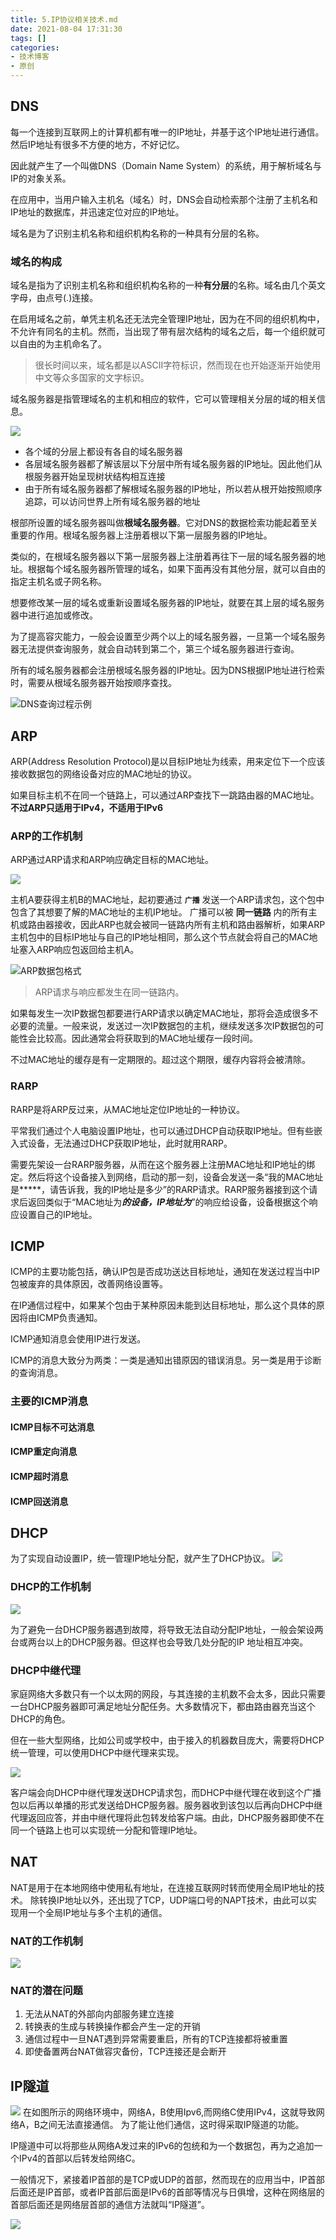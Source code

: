```yaml
---
title: 5.IP协议相关技术.md
date: 2021-08-04 17:31:30
tags: []
categories:
- 技术博客
- 原创
---
```


## DNS
每一个连接到互联网上的计算机都有唯一的IP地址，并基于这个IP地址进行通信。然后IP地址有很多不方便的地方，不好记忆。

因此就产生了一个叫做DNS（Domain Name System）的系统，用于解析域名与IP的对象关系。

在应用中，当用户输入主机名（域名）时，DNS会自动检索那个注册了主机名和IP地址的数据库，并迅速定位对应的IP地址。

域名是为了识别主机名称和组织机构名称的一种具有分层的名称。

### 域名的构成
域名是指为了识别主机名称和组织机构名称的一种**有分层**的名称。域名由几个英文字母，由点号(.)连接。

在启用域名之前，单凭主机名还无法完全管理IP地址，因为在不同的组织机构中，不允许有同名的主机。然而，当出现了带有层次结构的域名之后，每一个组织就可以自由的为主机命名了。

> 很长时间以来，域名都是以ASCII字符标识，然而现在也开始逐渐开始使用中文等众多国家的文字标识。

域名服务器是指管理域名的主机和相应的软件，它可以管理相关分层的域的相关信息。

![](https://img-vnote-1251075307.cos.ap-beijing.myqcloud.com/1628996448_20210805085051388_40530579.png)


- 各个域的分层上都设有各自的域名服务器
- 各层域名服务器都了解该层以下分层中所有域名服务器的IP地址。因此他们从根服务器开始呈现树状结构相互连接
- 由于所有域名服务器都了解根域名服务器的IP地址，所以若从根开始按照顺序追踪，可以访问世界上所有域名服务器的地址

根部所设置的域名服务器叫做**根域名服务器**。它对DNS的数据检索功能起着至关重要的作用。根域名服务器上注册着根以下第一层服务器的IP地址。

类似的，在根域名服务器以下第一层服务器上注册着再往下一层的域名服务器的地址。根据每个域名服务器所管理的域名，如果下面再没有其他分层，就可以自由的指定主机名或子网名称。

想要修改某一层的域名或重新设置域名服务器的IP地址，就要在其上层的域名服务器中进行追加或修改。

为了提高容灾能力，一般会设置至少两个以上的域名服务器，一旦第一个域名服务器无法提供查询服务，就会自动转到第二个，第三个域名服务器进行查询。

所有的域名服务器都会注册根域名服务器的IP地址。因为DNS根据IP地址进行检索时，需要从根域名服务器开始按顺序查找。

![DNS查询过程示例](https://img-vnote-1251075307.cos.ap-beijing.myqcloud.com/1628996449_20210805090205439_445125154.png)

## ARP 
ARP(Address Resolution Protocol)是以目标IP地址为线索，用来定位下一个应该接收数据包的网络设备对应的MAC地址的协议。

如果目标主机不在同一个链路上，可以通过ARP查找下一跳路由器的MAC地址。**不过ARP只适用于IPv4，不适用于IPv6**

### ARP的工作机制
ARP通过ARP请求和ARP响应确定目标的MAC地址。

![](https://img-vnote-1251075307.cos.ap-beijing.myqcloud.com/1628996450_20210805090629279_1532920777.png)

主机A要获得主机B的MAC地址，起初要通过 **`广播`** 发送一个ARP请求包，这个包中包含了其想要了解的MAC地址的主机IP地址。
广播可以被 **同一链路** 内的所有主机或路由器接收，因此ARP也就会被同一链路内所有主机和路由器解析，如果ARP主机包中的目标IP地址与自己的IP地址相同，那么这个节点就会将自己的MAC地址塞入ARP响应包返回给主机A。

![ARP数据包格式](https://img-vnote-1251075307.cos.ap-beijing.myqcloud.com/1628996450_20210805091454448_438185980.png)

> ARP请求与响应都发生在同一链路内。

如果每发生一次IP数据包都要进行ARP请求以确定MAC地址，那将会造成很多不必要的流量。一般来说，发送过一次IP数据包的主机，继续发送多次IP数据包的可能性会比较高。因此通常会将获取到的MAC地址缓存一段时间。

不过MAC地址的缓存是有一定期限的。超过这个期限，缓存内容将会被清除。

### RARP
RARP是将ARP反过来，从MAC地址定位IP地址的一种协议。

平常我们通过个人电脑设置IP地址，也可以通过DHCP自动获取IP地址。但有些嵌入式设备，无法通过DHCP获取IP地址，此时就用RARP。

需要先架设一台RARP服务器，从而在这个服务器上注册MAC地址和IP地址的绑定。然后将这个设备接入到网络，启动的那一刻，设备会发送一条“我的MAC地址是*****，请告诉我，我的IP地址是多少”的RARP请求。RARP服务器接到这个请求后返回类似于“MAC地址为*****的设备，IP地址为*****”的响应给设备，设备根据这个响应设置自己的IP地址。


## ICMP
ICMP的主要功能包括，确认IP包是否成功送达目标地址，通知在发送过程当中IP包被废弃的具体原因，改善网络设置等。

在IP通信过程中，如果某个包由于某种原因未能到达目标地址，那么这个具体的原因将由ICMP负责通知。

ICMP通知消息会使用IP进行发送。

ICMP的消息大致分为两类：一类是通知出错原因的错误消息。另一类是用于诊断的查询消息。

### 主要的ICMP消息
#### ICMP目标不可达消息
#### ICMP重定向消息
#### ICMP超时消息
#### ICMP回送消息

## DHCP
为了实现自动设置IP，统一管理IP地址分配，就产生了DHCP协议。
![](https://img-vnote-1251075307.cos.ap-beijing.myqcloud.com/1629005586_20210815122336546_1214883969.png)

### DHCP的工作机制
![](https://img-vnote-1251075307.cos.ap-beijing.myqcloud.com/1629005587_20210815122535341_180635323.png)

为了避免一台DHCP服务器遇到故障，将导致无法自动分配IP地址，一般会架设两台或两台以上的DHCP服务器。但这样也会导致几处分配的IP 地址相互冲突。

### DHCP中继代理
家庭网络大多数只有一个以太网的网段，与其连接的主机数不会太多，因此只需要一台DHCP服务器即可满足地址分配任务。大多数情况下，都由路由器充当这个DHCP的角色。

但在一些大型网络，比如公司或学校中，由于接入的机器数目庞大，需要将DHCP统一管理，可以使用DHCP中继代理来实现。

![](https://img-vnote-1251075307.cos.ap-beijing.myqcloud.com/1629005587_20210815123035102_664069713.png)

客户端会向DHCP中继代理发送DHCP请求包，而DHCP中继代理在收到这个广播包以后再以单播的形式发送给DHCP服务器。服务器收到该包以后再向DHCP中继代理返回应答，并由中继代理将此包转发给客户端。由此，DHCP服务器即使不在同一个链路上也可以实现统一分配和管理IP地址。


## NAT
NAT是用于在本地网络中使用私有地址，在连接互联网时转而使用全局IP地址的技术。
除转换IP地址以外，还出现了TCP，UDP端口号的NAPT技术，由此可以实现用一个全局IP地址与多个主机的通信。

### NAT的工作机制
![](https://img-vnote-1251075307.cos.ap-beijing.myqcloud.com/1629005587_20210815124619901_1968201101.png)

### NAT的潜在问题
1. 无法从NAT的外部向内部服务建立连接
2. 转换表的生成与转换操作都会产生一定的开销
3. 通信过程中一旦NAT遇到异常需要重启，所有的TCP连接都将被重置
4. 即使备置两台NAT做容灾备份，TCP连接还是会断开

## IP隧道
![](https://img-vnote-1251075307.cos.ap-beijing.myqcloud.com/1629170976_20210817112501389_611141234.png)
在如图所示的网络环境中，网络A，B使用Ipv6,而网络C使用IPv4，这就导致网络A，B之间无法直接通信。
为了能让他们通信，这时得采取IP隧道的功能。

IP隧道中可以将那些从网络A发过来的IPv6的包统和为一个数据包，再为之追加一个IPv4的首部以后转发给网络C。

一般情况下，紧接着IP首部的是TCP或UDP的首部，然而现在的应用当中，IP首部后面还是IP首部，或者IP首部后面是IPv6的首部等情况与日俱增，这种在网络层的首部后面还是网络层首部的通信方法就叫“IP隧道”。

![](https://img-vnote-1251075307.cos.ap-beijing.myqcloud.com/1629170977_20210817112907737_36436237.png)

